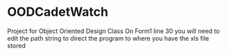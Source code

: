 # OODCadetWatch
Project for Object Oriented Design Class
On Form1 line 30 you will need to edit the path string to direct the program to where you have the xls file stored
